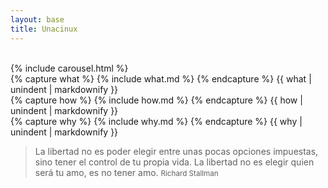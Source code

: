 ```yaml
---
layout: base
title: Unacinux
---
```


<br/>
{% include carousel.html %}


<div class="row">
  <div class="span4">
  {% capture what %}
    {% include what.md %}
  {% endcapture %}
  {{ what | unindent | markdownify }}
  </div>

  <div class="span4">
  {% capture how %}
    {% include how.md %}
  {% endcapture %}
  {{ how | unindent | markdownify }}
  </div>

  <div class="span4">
  {% capture  why %}
    {% include why.md %}
  {% endcapture %}
  {{ why | unindent | markdownify }}
  <blockquote>
   <p>La libertad no es poder elegir entre unas pocas opciones impuestas, sino tener el control de tu propia vida. La libertad no es elegir quien será tu amo, es no tener amo.</a>
   <small>Richard Stallman</small>
  </blockquote>
  </div>
</div>
